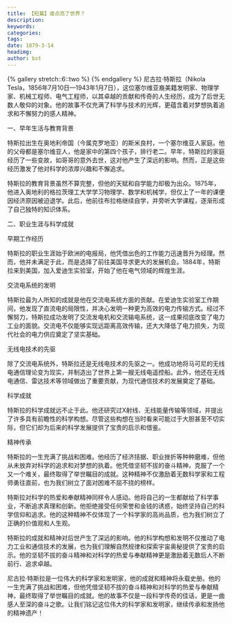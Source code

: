 ```yaml
---
title: 【短篇】谁点亮了世界？
description: 
keywords: 
categories: 
tags: 
date: 1879-3-14
headimg: 
author: bst
---
```


{% gallery stretch::6::two %}
{% endgallery %}
尼古拉·特斯拉（Nikola Tesla，1856年7月10日—1943年1月7日），这位塞尔维亚裔美籍发明家、物理学家、机械工程师、电气工程师，以其卓越的贡献和传奇的人生经历，成为了后世无数人敬仰的对象。他的故事不仅充满了科学与技术的光辉，更蕴含着对梦想执着追求和不懈努力的感人精神。

一、早年生活与教育背景

特斯拉出生在奥地利帝国（今属克罗地亚）的斯米良村，一个塞尔维亚人家庭。他的父母都是塞尔维亚人，他是家中的第四个孩子，排行老二。早年，特斯拉的家庭经历了一些变故，如哥哥的意外去世，这对他产生了深远的影响。然而，正是这些经历激发了他对科学的浓厚兴趣和不懈追求。

特斯拉的教育背景虽然不算完整，但他的天赋和自学能力却极为出众。1875年，他进入奥地利的格拉茨理工大学学习物理学、数学和机械学，但仅上了一年的课便因经济原因被迫退学。此后，他前往布拉格继续自学，并旁听大学课程，逐渐形成了自己独特的知识体系。

二、职业生涯与科学成就

早期工作经历

特斯拉的职业生涯始于欧洲的电报局，他凭借出色的工作能力迅速晋升为经理。然而，他并未满足于此，而是选择了前往美国寻求更大的发展机会。1884年，特斯拉来到美国，加入爱迪生实验室，开始了他在电气领域的辉煌生涯。

交流电系统的发明

特斯拉最为人所知的成就是他在交流电系统方面的贡献。在爱迪生实验室工作期间，他发现了直流电的局限性，并决心发明一种更为高效的电力传输方式。经过不懈努力，特斯拉成功发明了交流发电机和交流输电系统，这一成果彻底改变了电力工业的面貌。交流电不仅能够实现远距离高效传输，还大大降低了电力损失，为现代社会的电力供应奠定了坚实基础。

无线电技术的先驱

除了交流电系统外，特斯拉还是无线电技术的先驱之一。他成功地将马可尼的无线电通信理论变为现实，并制造出了世界上第一艘无线电遥控船。此外，他还在无线电通信、雷达技术等领域做出了重要贡献，为现代通信技术的发展奠定了基础。

科学成就

特斯拉的科学成就远不止于此。他还研究过X射线、无线能量传输等领域，并提出了许多具有前瞻性的科学构想。尽管这些构想在当时看来可能过于大胆甚至不切实际，但它们却为后来的科学发展提供了宝贵的启示和借鉴。

精神传承

特斯拉的一生充满了挑战和困难。他经历了经济拮据、职业挫折等种种磨难，但他从未放弃对科学的追求和对梦想的执着。他凭借坚韧不拔的奋斗精神，克服了一个又一个难关，最终取得了举世瞩目的成就。这种精神不仅激励着无数科学家和工程师勇往直前，也为我们树立了面对困难不屈不挠的榜样。

特斯拉对科学的热爱和奉献精神同样令人感动。他将自己的一生都献给了科学事业，不断追求真理和创新。他拒绝接受任何荣誉和金钱的诱惑，始终坚持自己的科学信仰和追求。他的这种精神不仅体现了一个科学家的高尚品质，也为我们树立了正确的价值观和人生观。

特斯拉的成就和精神对后世产生了深远的影响。他的科学构想和发明不仅推动了电力工业和通信技术的发展，也为我们理解自然规律和探索宇宙奥秘提供了宝贵的启示。他的坚韧不拔的奋斗精神和对科学的热爱与奉献精神更是激励着无数后人不断前行、追求卓越。


尼古拉·特斯拉是一位伟大的科学家和发明家，他的成就和精神将永载史册。他的一生充满了挑战和困难，但他凭借坚韧不拔的奋斗精神和对科学的热爱与奉献精神，最终取得了举世瞩目的成就。他的故事不仅是一段科学传奇的佳话，更是一曲感人至深的奋斗之歌。让我们铭记这位伟大的科学家和发明家，继续传承和发扬他的精神遗产！
